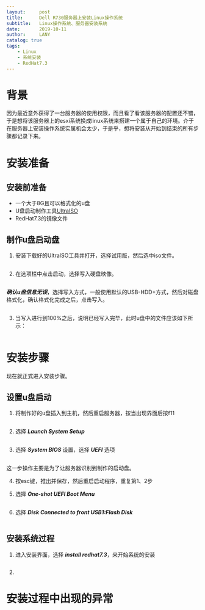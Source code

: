 ```yaml
---
layout:     post
title:      Dell R730服务器上安装Linux操作系统
subtitle:   Linux操作系统、服务器安装系统
date:       2019-10-11
author:     LANY
catalog: true
tags:
    - Linux
    - 系统安装
    - RedHat7.3
---
```


# 背景

因为最近意外获得了一台服务器的使用权限，而且看了看该服务器的配置还不错，于是想将该服务器上的esxi系统换成linux系统来搭建一个属于自己的环境。介于在服务器上安装操作系统实属机会太少，于是乎，想将安装从开始到结束的所有步骤都记录下来。

# 安装准备

## 安装前准备

- 一个大于8G且可以格式化的u盘
- U盘启动制作工具[UltraISO](https://www.ultraiso.com/download.html)
- RedHat7.3的镜像文件

## 制作u盘启动盘

1. 安装下载好的UltraISO工具并打开，选择试用版，然后选中iso文件。

![]()

2. 在选项栏中点击启动，选择写入硬盘映像。

![]()

***确认u盘信息无误***，选择写入方式，一般使用默认的USB-HDD+方式，然后对磁盘格式化，确认格式化完成之后，点击写入。

![]()

3. 当写入进行到100%之后，说明已经写入完毕，此时u盘中的文件应该如下所示：

![]()

# 安装步骤

现在就正式进入安装步骤。

## 设置u盘启动

1. 将制作好的u盘插入到主机，然后重启服务器，按当出现界面后按f11

![]()

2. 选择 ***Launch System Setup***

![]()

3. 选择 ***System BIOS*** 设置，选择 ***UEFI*** 选项

![]()

这一步操作主要是为了让服务器识别到制作的启动盘。

4. 按esc键，推出并保存，然后重启启动程序，重复第1、2步

5. 选择 ***One-shot UEFI Boot Menu*** 

![]()

6. 选择 ***Disk Connected to front USB1:Flash Disk***

![]()

## 安装系统过程

1. 进入安装界面，选择 ***install redhat7.3***，来开始系统的安装

![]()

2. 

# 安装过程中出现的异常




